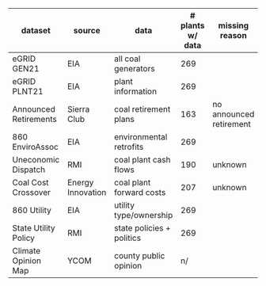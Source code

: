|dataset               |source      |data                   |# plants w/ data  |missing reason         |% coal capacity           |
|----------------------|------------|-----------------------|------------------|-----------------------|--------------------------|
|eGRID GEN21           |EIA         |all coal generators    |269               |                       |                          |
|eGRID PLNT21          |EIA         |plant information      |269               |                       |                          |
|Announced Retirements |Sierra Club |coal retirement plans  |163               |no announced retirement|                          |
|860 EnviroAssoc       |EIA         |environmental retrofits|269               |                       |                          |
|Uneconomic Dispatch   |RMI         |coal plant cash flows  |190               |unknown                |89.73%                    |
|Coal Cost Crossover   |Energy Innovation|coal plant forward costs|207         |unknown                |95.86%                    |
|860 Utility           |EIA         |utility type/ownership |269               |                       |                          |
|State Utility Policy  |RMI         |state policies + politics|269             |                       |                          |
|Climate Opinion Map   |YCOM        |county public opinion  |n/                |                       |                          |



